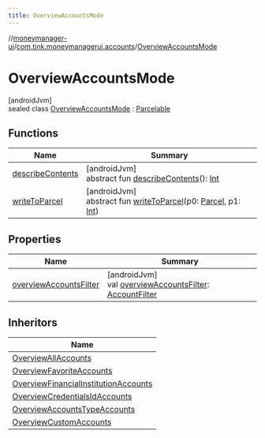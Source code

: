 ```yaml
---
title: OverviewAccountsMode
---
```

//[moneymanager-ui](../../../index.html)/[com.tink.moneymanagerui.accounts](../index.html)/[OverviewAccountsMode](index.html)



# OverviewAccountsMode



[androidJvm]\
sealed class [OverviewAccountsMode](index.html) : [Parcelable](https://developer.android.com/reference/kotlin/android/os/Parcelable.html)



## Functions


| Name | Summary |
|---|---|
| [describeContents](../../com.tink.service.provider/-provider-filter/index.html#-1578325224%2FFunctions%2F1000845458) | [androidJvm]<br>abstract fun [describeContents](../../com.tink.service.provider/-provider-filter/index.html#-1578325224%2FFunctions%2F1000845458)(): [Int](https://kotlinlang.org/api/latest/jvm/stdlib/kotlin/-int/index.html) |
| [writeToParcel](../../com.tink.service.provider/-provider-filter/index.html#-1754457655%2FFunctions%2F1000845458) | [androidJvm]<br>abstract fun [writeToParcel](../../com.tink.service.provider/-provider-filter/index.html#-1754457655%2FFunctions%2F1000845458)(p0: [Parcel](https://developer.android.com/reference/kotlin/android/os/Parcel.html), p1: [Int](https://kotlinlang.org/api/latest/jvm/stdlib/kotlin/-int/index.html)) |


## Properties


| Name | Summary |
|---|---|
| [overviewAccountsFilter](overview-accounts-filter.html) | [androidJvm]<br>val [overviewAccountsFilter](overview-accounts-filter.html): [AccountFilter](../-account-filter/index.html) |


## Inheritors


| Name |
|---|
| [OverviewAllAccounts](../-overview-all-accounts/index.html) |
| [OverviewFavoriteAccounts](../-overview-favorite-accounts/index.html) |
| [OverviewFinancialInstitutionAccounts](../-overview-financial-institution-accounts/index.html) |
| [OverviewCredentialsIdAccounts](../-overview-credentials-id-accounts/index.html) |
| [OverviewAccountsTypeAccounts](../-overview-accounts-type-accounts/index.html) |
| [OverviewCustomAccounts](../-overview-custom-accounts/index.html) |

